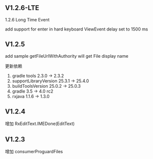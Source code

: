 ## V1.2.6-LTE
1.2.6 Long Time Event

add support for enter in hard keyboard
ViewEvent delay set to 1500 ms

## V1.2.5

add sample
getFileUrlWithAuthority will get File display name

更新依赖 
1. gradle tools 2.3.0 -> 2.3.2
1. supportLibraryVersion 25.3.1 -> 25.4.0
1. buildToolsVersion 25.0.2 -> 25.0.3
1. gradle 3.5 -> 4.0 rc2
1. rxjava 1.1.6 -> 1.3.0

## V1.2.4

增加 RxEditText.IMEDone(EditText)

## V1.2.3

增加 consumerProguardFiles